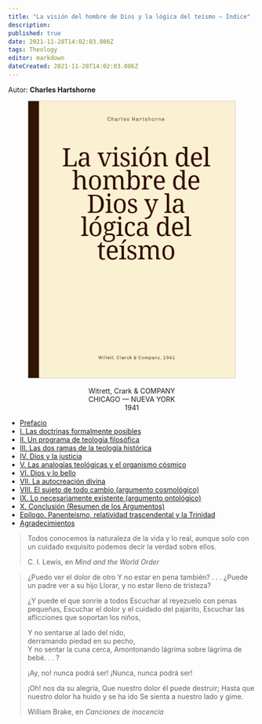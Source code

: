 ```yaml
---
title: "La visión del hombre de Dios y la lógica del teísmo — Índice"
description: 
published: true
date: 2021-11-28T14:02:03.086Z
tags: Theology
editor: markdown
dateCreated: 2021-11-28T14:02:03.086Z
---
```


Autor: **Charles Hartshorne**

<figure id="Mans_front" class="image urantiapedia">
<img src="/image/book/Charles_Hartshorne/Mans_Vision_of_God/BookFront_es.png">
</figure>

<p style="text-align: center;">
Witrett, Crark & COMPANY<br>
CHICAGO — NUEVA YORK <br>
1941 <br>
</p>

* [Prefacio](/es/book/Charles_Hartshorne/Mans_Vision_of_God/Preface)
* [I. Las doctrinas formalmente posibles](/es/book/Charles_Hartshorne/Mans_Vision_of_God/1)
* [II. Un programa de teología filosófica](/es/book/Charles_Hartshorne/Mans_Vision_of_God/2)
* [III. Las dos ramas de la teología histórica](/es/book/Charles_Hartshorne/Mans_Vision_of_God/3)
* [IV. Dios y la justicia](/es/book/Charles_Hartshorne/Mans_Vision_of_God/4)
* [V. Las analogías teológicas y el organismo cósmico](/es/book/Charles_Hartshorne/Mans_Vision_of_God/5)
* [VI. Dios y lo bello](/es/book/Charles_Hartshorne/Mans_Vision_of_God/6)
* [VII. La autocreación divina](/es/book/Charles_Hartshorne/Mans_Vision_of_God/7)
* [VIII. El sujeto de todo cambio (argumento cosmológico)](/es/book/Charles_Hartshorne/Mans_Vision_of_God/8)
* [IX. Lo necesariamente existente (argumento ontológico)](/es/book/Charles_Hartshorne/Mans_Vision_of_God/9)
* [X. Conclusión (Resumen de los Argumentos)](/es/book/Charles_Hartshorne/Mans_Vision_of_God/10)
* [Epílogo. Panenteísmo, relatividad trascendental y la Trinidad](/es/book/Charles_Hartshorne/Mans_Vision_of_God/Epilogue)
* [Agradecimientos](/es/book/Charles_Hartshorne/Mans_Vision_of_God/Acknowledgments)

> Todos conocemos la naturaleza de la vida y lo real, aunque solo con un cuidado exquisito podemos decir la verdad sobre ellos.
>
> C. I. Lewis, en _Mind and the World Order_

> ¿Puedo ver el dolor de otro
> Y no estar en pena también? . . .
> ¿Puede un padre ver a su hijo
> Llorar, y no estar lleno de tristeza?  
>
> ¿Y puede el que sonríe a todos
> Escuchar al reyezuelo con penas pequeñas,
> Escuchar el dolor y el cuidado del pajarito,
> Escuchar las aflicciones que soportan los niños,  
>
> Y no sentarse al lado del nido,  
> derramando piedad en su pecho,  
> Y no sentar la cuna cerca,
> Amontonando lágrima sobre lágrima de bebé. . . ?  
>
> ¡Ay, no! nunca podrá ser!
> ¡Nunca, nunca podrá ser!  
>
> ¡Oh! nos da su alegría,
> Que nuestro dolor él puede destruir;
> Hasta que nuestro dolor ha huido y se ha ido
> Se sienta a nuestro lado y gime.
>
> William Brake, en _Canciones de inocencia_











